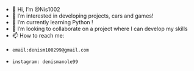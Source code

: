 - 👋 Hi, I’m @Nis1002
- 👀 I’m interested in developing projects, cars and games!
- 🌱 I’m currently learning Python !
- 💞️ I’m looking to collaborate on a project where I can develop my skills
- 📫 How to reach me:
-     email:denism100299@gmail.com
-     instagram: denismanole99

<!---
Nis1002/Nis1002 is a ✨ special ✨ repository because its `README.md` (this file) appears on your GitHub profile.
You can click the Preview link to take a look at your changes.
--->
